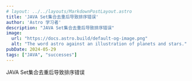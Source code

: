 ```yaml
---
# layout: ../../layouts/MarkdownPostLayout.astro
title: 'JAVA Set集合去重后导致排序错误'
author: 'Astro 学习者'
description: "JAVA Set集合去重后导致排序错误"
image:
  url: "https://docs.astro.build/default-og-image.png"
  alt: "The word astro against an illustration of planets and stars."
pubDate: 2024-05-29
tags: ["JAVA", "successes"]
---
```

JAVA Set集合去重后导致排序错误